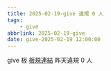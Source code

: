 ```yaml
---
title: 2025-02-19-give 違規 0 人
tags:
    - give
abbrlink: 2025-02-19-give
date: give-2025-02-19 12:00:00
---
```

give 板 [板規連結](https://www.ptt.cc/bbs/give/M.1612495900.A.C32.html)
昨天違規 0 人
